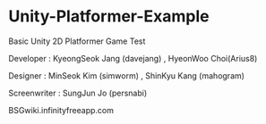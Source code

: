 # Unity-Platformer-Example
Basic Unity 2D Platformer Game Test

Developer : KyeongSeok Jang (davejang) , HyeonWoo Choi(Arius8)

Designer : MinSeok Kim (simworm) , ShinKyu Kang (mahogram)

Screenwriter : SungJun Jo (persnabi)

BSGwiki.infinityfreeapp.com
